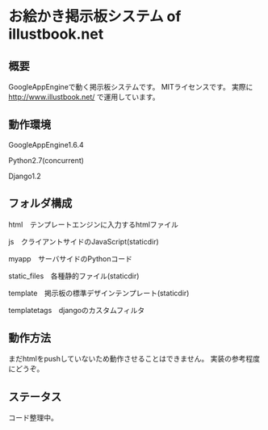 お絵かき掲示板システム of illustbook.net
=============

概要
-------

GoogleAppEngineで動く掲示板システムです。
MITライセンスです。
実際に
http://www.illustbook.net/
で運用しています。

動作環境
-------

GoogleAppEngine1.6.4

Python2.7(concurrent)

Django1.2

フォルダ構成
-------

html　テンプレートエンジンに入力するhtmlファイル

js　クライアントサイドのJavaScript(staticdir)

myapp　サーバサイドのPythonコード

static_files　各種静的ファイル(staticdir)

template　掲示板の標準デザインテンプレート(staticdir)

templatetags　djangoのカスタムフィルタ

動作方法
-------

まだhtmlをpushしていないため動作させることはできません。
実装の参考程度にどうぞ。

ステータス
-------

コード整理中。
